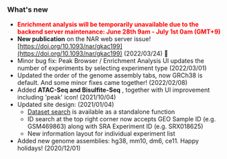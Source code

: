 ### What's new

- <span style="color:red">**Enrichment analysis will be temporarily unavailable due to the backend server maintenance: June 28th 9am - July 1st 0am (GMT+9)**</span>
- **New publication** on the NAR web server issue! [https://doi.org/10.1093/nar/gkac199](https://doi.org/10.1093/nar/gkac199) (2022/03/24) :tada:
- Minor bug fix: Peak Browser / Enrichment Analysis UI updates the number of experiments by selecting experiment type (2022/03/01)
- Updated the order of the genome assembly tabs, now GRCh38 is default. And some minor fixes came together! (2022/02/08)
- Added **ATAC-Seq and Bisulfite-Seq** , together with UI improvement including 'peak' icon! (2021/10/04)
- Updated site design: (2021/01/04)
  - [Dataset search](/search) is available as a standalone function
  - ID search at the top right corner now accepts GEO Sample ID (e.g. GSM469863) along with SRA Experiment ID (e.g. SRX018625)
  - New information layout for individual experiment list
- Added new genome assemblies: hg38, mm10, dm6, ce11. Happy holidays! (2020/12/01)
